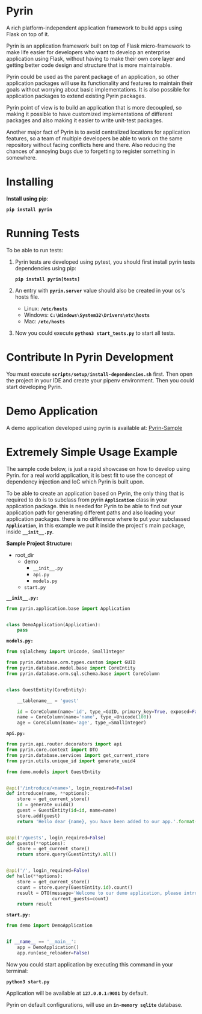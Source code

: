 # Pyrin

A rich platform-independent application framework to build apps using Flask on top of it.

Pyrin is an application framework built on top of Flask micro-framework to make 
life easier for developers who want to develop an enterprise application 
using Flask, without having to make their own core layer and getting better code
design and structure that is more maintainable.

Pyrin could be used as the parent package of an application, so other application 
packages will use its functionality and features to maintain their goals without 
worrying about basic implementations.
It is also possible for application packages to extend existing Pyrin packages.

Pyrin point of view is to build an application that is more decoupled, so making it 
possible to have customized implementations of different packages and also making it 
easier to write unit-test packages.

Another major fact of Pyrin is to avoid centralized locations for application features, so a team
of multiple developers be able to work on the same repository without facing conflicts here
and there. Also reducing the chances of annoying bugs due to forgetting to register
something in somewhere.

# Installing

**Install using pip**:

**`pip install pyrin`**

# Running Tests

To be able to run tests:

1. Pyrin tests are developed using pytest, you should first 
   install pyrin tests dependencies using pip:
   
   **`pip install pyrin[tests]`**

2. An entry with **`pyrin.server`** value should also be created in your os's hosts file.

   - Linux:    **`/etc/hosts`**
   - Windows:  **`C:\Windows\System32\Drivers\etc\hosts`**
   - Mac:      **`/etc/hosts`**

3. Now you could execute **`python3 start_tests.py`** to start all tests.

# Contribute In Pyrin Development

You must execute **`scripts/setup/install-dependencies.sh`** first.
Then open the project in your IDE and create your pipenv environment.
Then you could start developing Pyrin.

# Demo Application

A demo application developed using pyrin is available at:
[Pyrin-Sample](https://github.com/mononobi/pyrin-sample)


# Extremely Simple Usage Example

The sample code below, is just a rapid showcase on how to develop using Pyrin. 
for a real world application, it is best fit to use the concept of dependency injection 
and IoC which Pyrin is built upon.

To be able to create an application based on Pyrin, the only thing that is required to do
is to subclass from pyrin **`Application`** class in your application package. this is 
needed for Pyrin to be able to find out your application path for generating different 
paths and also loading your application packages. there is no difference where to put 
your subclassed **`Application`**, in this example we put it inside the project's main 
package, inside **`__init__.py`**.


**Sample Project Structure:**

- root_dir
  - demo
    - `__init__.py`
    - `api.py`
    - `models.py`
  - `start.py`

**`__init__.py:`**

```python
from pyrin.application.base import Application


class DemoApplication(Application):
    pass
```

**`models.py:`**

```python
from sqlalchemy import Unicode, SmallInteger

from pyrin.database.orm.types.custom import GUID
from pyrin.database.model.base import CoreEntity
from pyrin.database.orm.sql.schema.base import CoreColumn


class GuestEntity(CoreEntity):

    __tablename__ = 'guest'

    id = CoreColumn(name='id', type_=GUID, primary_key=True, exposed=False)
    name = CoreColumn(name='name', type_=Unicode(100))
    age = CoreColumn(name='age', type_=SmallInteger)
```

**`api.py:`**

```python
from pyrin.api.router.decorators import api
from pyrin.core.context import DTO
from pyrin.database.services import get_current_store
from pyrin.utils.unique_id import generate_uuid4

from demo.models import GuestEntity


@api('/introduce/<name>', login_required=False)
def introduce(name, **options):
    store = get_current_store()
    id = generate_uuid4()
    guest = GuestEntity(id=id, name=name)
    store.add(guest)
    return 'Hello dear {name}, you have been added to our app.'.format(name=name)


@api('/guests', login_required=False)
def guests(**options):
    store = get_current_store()
    return store.query(GuestEntity).all()


@api('/', login_required=False)
def hello(**options):
    store = get_current_store()
    count = store.query(GuestEntity.id).count()
    result = DTO(message='Welcome to our demo application, please introduce yourself.',
                 current_guests=count)
    return result
```

**`start.py:`**

```python
from demo import DemoApplication


if __name__ == '__main__':
    app = DemoApplication()
    app.run(use_reloader=False)
```

Now you could start application by executing this command in your terminal:

**`python3 start.py`**

Application will be available at **`127.0.0.1:9081`** by default.

Pyrin on default configurations, will use an **`in-memory sqlite`** database.
